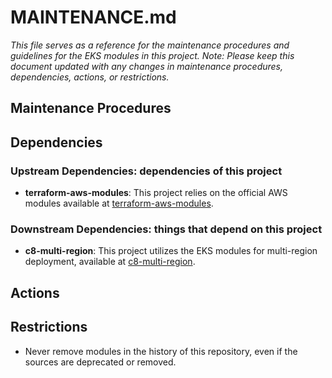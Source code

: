 # MAINTENANCE.md

_This file serves as a reference for the maintenance procedures and guidelines for the EKS modules in this project._
_Note: Please keep this document updated with any changes in maintenance procedures, dependencies, actions, or restrictions._

## Maintenance Procedures

## Dependencies

### Upstream Dependencies: dependencies of this project

- **terraform-aws-modules**: This project relies on the official AWS modules available at [terraform-aws-modules](https://github.com/terraform-aws-modules).

### Downstream Dependencies: things that depend on this project

- **c8-multi-region**: This project utilizes the EKS modules for multi-region deployment, available at [c8-multi-region](https://github.com/camunda/c8-multi-region).

## Actions

## Restrictions

- Never remove modules in the history of this repository, even if the sources are deprecated or removed.

